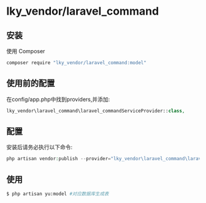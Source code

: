 # lky_vendor/laravel_command

## 安装

使用 Composer

``` bash
composer require "lky_vendor/laravel_command:model"
```

## 使用前的配置
在config/app.php中找到providers,并添加:
``` php
lky_vendor\laravel_command\laravel_commandServiceProvider::class,
```

## 配置
安装后请务必执行以下命令:
``` php
php artisan vendor:publish --provider="lky_vendor\laravel_command\laravel_commandServiceProvider"
```
## 使用

``` bash
$ php artisan yu:model #对应数据库生成表
```

